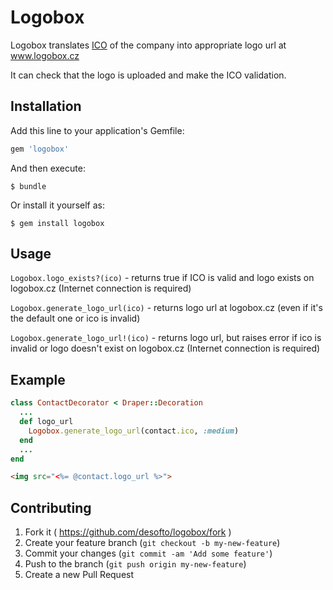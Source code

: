 # Logobox

Logobox translates [ICO](https://cs.wikipedia.org/wiki/Identifika%C4%8Dn%C3%AD_%C4%8D%C3%ADslo_osoby) of the company into appropriate logo url at www.logobox.cz

It can check that the logo is uploaded and make the ICO validation.

## Installation

Add this line to your application's Gemfile:

```ruby
gem 'logobox'
```

And then execute:

    $ bundle

Or install it yourself as:

    $ gem install logobox

## Usage

`Logobox.logo_exists?(ico)` - returns true if ICO is valid and logo exists on logobox.cz (Internet connection is required)

`Logobox.generate_logo_url(ico)` - returns logo url at logobox.cz (even if it's the default one or ico is invalid)

`Logobox.generate_logo_url!(ico)` - returns logo url, but raises error if ico is invalid or logo doesn't exist on logobox.cz (Internet connection is required)

## Example
```ruby
class ContactDecorator < Draper::Decoration
  ...
  def logo_url
    Logobox.generate_logo_url(contact.ico, :medium)
  end
  ...
end
```

```html
<img src="<%= @contact.logo_url %>">
```

## Contributing

1. Fork it ( https://github.com/desofto/logobox/fork )
2. Create your feature branch (`git checkout -b my-new-feature`)
3. Commit your changes (`git commit -am 'Add some feature'`)
4. Push to the branch (`git push origin my-new-feature`)
5. Create a new Pull Request
